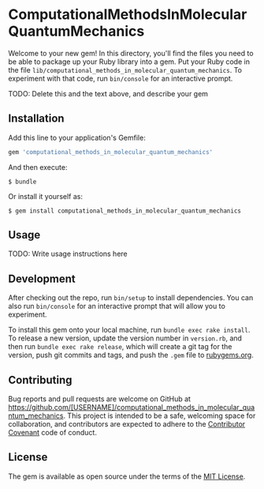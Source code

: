# ComputationalMethodsInMolecularQuantumMechanics

Welcome to your new gem! In this directory, you'll find the files you need to be able to package up your Ruby library into a gem. Put your Ruby code in the file `lib/computational_methods_in_molecular_quantum_mechanics`. To experiment with that code, run `bin/console` for an interactive prompt.

TODO: Delete this and the text above, and describe your gem

## Installation

Add this line to your application's Gemfile:

```ruby
gem 'computational_methods_in_molecular_quantum_mechanics'
```

And then execute:

    $ bundle

Or install it yourself as:

    $ gem install computational_methods_in_molecular_quantum_mechanics

## Usage

TODO: Write usage instructions here

## Development

After checking out the repo, run `bin/setup` to install dependencies. You can also run `bin/console` for an interactive prompt that will allow you to experiment.

To install this gem onto your local machine, run `bundle exec rake install`. To release a new version, update the version number in `version.rb`, and then run `bundle exec rake release`, which will create a git tag for the version, push git commits and tags, and push the `.gem` file to [rubygems.org](https://rubygems.org).

## Contributing

Bug reports and pull requests are welcome on GitHub at https://github.com/[USERNAME]/computational_methods_in_molecular_quantum_mechanics. This project is intended to be a safe, welcoming space for collaboration, and contributors are expected to adhere to the [Contributor Covenant](http://contributor-covenant.org) code of conduct.


## License

The gem is available as open source under the terms of the [MIT License](http://opensource.org/licenses/MIT).

